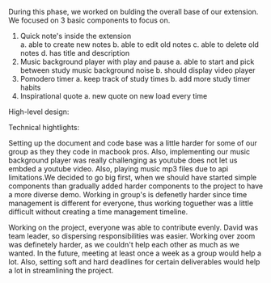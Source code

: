 During this phase, we worked on bulding the overall base of our extension.
We focused on 3 basic components to focus on. 

1. Quick note's inside the extension  
  a. able to create new notes 
  b. able to edit old notes 
  c. able to delete old notes 
  d. has title and description 
2. Music background player with play and pause 
  a. able to start and pick between study music background noise 
  b. should display video player 
3. Pomodero timer 
  a. keep track of study times 
  b. add more study timer habits 
4. Inspirational quote 
  a. new quote on new load every time


High-level design: 


Technical hightlights: 

Setting up the document and code base was a little harder for some of our group as they
they code in macbook pros. Also, implementing our music background player was 
really challenging as youtube does not let us embded a youtube video. Also, playing 
music mp3 files due to api limitations.We decided to go big first, when we should have
started simple components than gradually added harder components to the project
to have a more diverse demo. Working in group's is defenetly harder since time 
management is different for everyone, thus working toguether was a little difficult 
without creating a time management timeline. 

Working on the project, everyone was able to contribute evenly. David was team leader,
so dispersing responsibilities was easier. Working over zoom was definetely harder, as
we couldn't help each other as much as we wanted. In the future, meeting at least once
a week as a group would help a lot. Also, setting soft and hard deadlines for certain
deliverables would help a lot in streamlining the project. 

